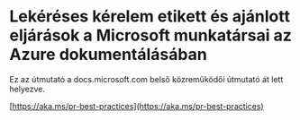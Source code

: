 # <a name="pull-request-etiquette-and-best-practices-for-microsoft-contributors-to-azure-documentation"></a>Lekéréses kérelem etikett és ajánlott eljárások a Microsoft munkatársai az Azure dokumentálásában

Ez az útmutató a docs.microsoft.com belső közreműködői útmutató át lett helyezve.

[https://aka.ms/pr-best-practices](https://aka.ms/pr-best-practices)
